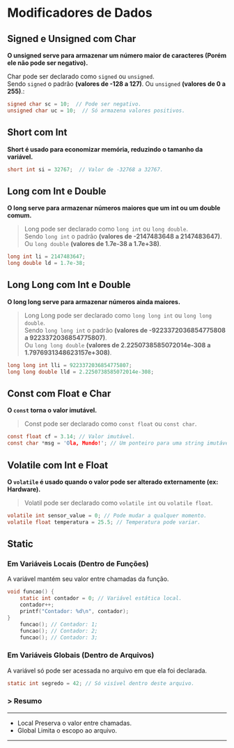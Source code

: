 # Modificadores de Dados

## Signed e Unsigned com Char

**O unsigned serve para armazenar um número maior de caracteres (Porém ele não pode ser negativo).**

Char pode ser declarado como ``signed`` ou ``unsigned``.<br>
Sendo ``signed`` o padrão **(valores de -128 a 127)**. Ou ``unsigned`` **(valores de 0 a 255)**.:


```c
signed char sc = 10;  // Pode ser negativo.
unsigned char uc = 10;  // Só armazena valores positivos.
```

## Short com Int

**Short é usado para economizar memória, reduzindo o tamanho da variável.**

```c
short int si = 32767;  // Valor de -32768 a 32767.
```

## Long com Int e Double

**O long serve para armazenar números maiores que um int ou um double comum.**

>Long pode ser declarado como ``long int`` ou ``long double``.<br>
Sendo ``long int`` o padrão **(valores de -2147483648 a 2147483647)**.<br>
Ou ``long double`` **(valores de 1.7e-38 a 1.7e+38)**.<br>

```c
long int li = 2147483647;
long double ld = 1.7e-38;
```

## Long Long com Int e Double

**O long long serve para armazenar números ainda maiores.**

>Long Long pode ser declarado como ``long long int`` ou ``long long double``.<br>
Sendo ``long long int`` o padrão **(valores de -9223372036854775808 a 9223372036854775807)**.<br>
Ou ``long long double`` **(valores de 2.2250738585072014e-308 a 1.7976931348623157e+308)**.

```c
long long int lli = 9223372036854775807;
long long double lld = 2.2250738585072014e-308;
```

## Const com Float e Char

**O ``const`` torna o valor imutável.**

>Const pode ser declarado como ``const float`` ou ``const char``.<br> 

```c
const float cf = 3.14; // Valor imutável.
const char *msg = 'Ola, Mundo!'; // Um ponteiro para uma string imutável.
```

## Volatile com Int e Float

**O ``volatile`` é usado quando o valor pode ser alterado externamente (ex: Hardware).**

>Volatil pode ser declarado como ``volatile int`` ou ``volatile float``.<br>

```c
volatile int sensor_value = 0; // Pode mudar a qualquer momento.
volatile float temperatura = 25.5; // Temperatura pode variar.
```

## Static

### Em Variáveis Locais (Dentro de Funções)

A variável mantém seu valor entre chamadas da função.

```c
void funcao() {
    static int contador = 0; // Variável estática local.
    contador++;
    printf("Contador: %d\n", contador);
}
    funcao(); // Contador: 1;
    funcao(); // Contador: 2;
    funcao(); // Contador: 3;
```

### Em Variáveis Globais (Dentro de Arquivos)
A variável só pode ser acessada no arquivo em que ela foi declarada.

```c
static int segredo = 42; // Só visível dentro deste arquivo.
```
<h3> > Resumo</h3>
<hr>

- Local Preserva o valor entre chamadas.
- Global Limita o escopo ao arquivo.
<hr>